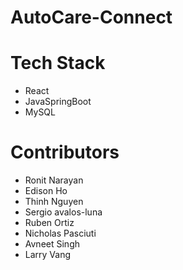 # AutoCare-Connect

# Tech Stack

- React
- JavaSpringBoot
- MySQL

# Contributors

- Ronit Narayan
- Edison Ho
- Thinh Nguyen
- Sergio avalos-luna
- Ruben Ortiz
- Nicholas Pasciuti
- Avneet Singh
- Larry Vang
